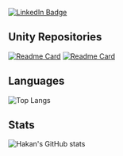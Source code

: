<!-- ![Hakan's GitHub Banner](background.png) -->

<!-- <img src="banner.png" width="300"> -->

[![LinkedIn Badge](https://img.shields.io/badge/LinkedIn-informational?style=flat&logo=linkedin&logoColor=white&color=0D76A8)](https://www.linkedin.com/in/oznurkandakoglu/)
<!-- [![Instagram Badge](https://img.shields.io/badge/Instagram-informational?style=flat&logo=instagram&logoColor=white&color=0D76A8)](https://www.instagram.com/hakandindis/) -->

<!-- ![](https://img.shields.io/badge/c%23-%23239120.svg?style=for-the-badge&logo=javascript&logoColor=white)
![Dart](https://img.shields.io/badge/dart-%230175C2.svg?style=for-the-badge&logo=dart&logoColor=white)
![](https://img.shields.io/badge/-Dart-61DAFB?logo=dart&logoColor=white&style=flat-square) -->


<!-- ![](https://komarev.com/ghpvc/?username=hakandindis&color=orange) -->

<!-- Skills

![](https://img.shields.io/badge/Flutter-informational?style=flat&logo=flutter&logoColor=white&color=4AB197)
![](https://img.shields.io/badge/Dart-informational?style=flat&logo=dart&logoColor=white&color=4AB197)

![](https://img.shields.io/badge/Qt_Framework-informational?style=flat&logo=qt&logoColor=white&color=4AB197)
![](https://img.shields.io/badge/Socket_Programming-informational?style=flat&logo=cpp&logoColor=white&color=4AB197)

![](https://img.shields.io/badge/Unity-informational?style=flat&logo=unity&logoColor=white&color=4AB197) -->

<!-- <details>
<summary>More Skills</summary>
</details> -->


<!-- <a href="https://github.com/hakandindis/Bildir">
  <img align="center" src="https://github-readme-stats.vercel.app/api/pin/?username=hakandindis&repo=Bildir&theme=tokyonight" width=350/>
</a>
<a href="https://github.com/hakandindis/Bildir">
  <img align="center" src="https://github-readme-stats.vercel.app/api/pin/?username=hakandindis&repo=Bildir&theme=tokyonight" width=350 />
</a> -->


<!-- <a href="https://github.com/hakandindis/Bildir">
  <img align="center" src="https://github-readme-stats.vercel.app/api/pin/?username=hakandindis&repo=Bildir&theme=tokyonight" />
</a> -->

<!-- ## Qt Projects -->


## Unity Repositories

[![Readme Card](https://github-readme-stats.vercel.app/api/pin/?username=oznurkandakoglu&show_owner=true&theme=tokyonight&repo=HelixJumpClone)](https://github.com/oznurkandakoglu/HelixJumpClone)
[![Readme Card](https://github-readme-stats.vercel.app/api/pin/?username=oznurkandakoglu&show_owner=true&theme=tokyonight&repo=GameCircle)](https://github.com/oznurkandakoglu/GameCircle)

<!-- ## Qt Repositories -->

<!-- [![Readme Card](https://github-readme-stats.vercel.app/api/pin/?username=hakandindis&show_owner=true&theme=synthwave&repo=udp-socket)](https://github.com/hakandindis/udp-socket) -->




## Languages
![Top Langs](https://github-readme-stats.vercel.app/api/top-langs/?username=oznurkandakoglu&layout=compact&theme=radical)

## Stats

![Hakan's GitHub stats](https://github-readme-stats.vercel.app/api?username=oznurkandakoglu&show_icons=true&hide=contribs,prs,issues&theme=tokyonight&count_private=true)
